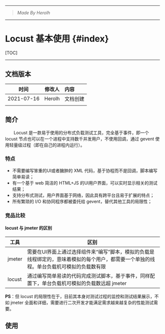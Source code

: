 ----------------------------------------------
> *Made By Herolh*
----------------------------------------------

# Locust 基本使用 {#index}

[TOC]



 







--------------------------------------------

## 文档版本

|    时间    | 修改人 | 内容     |
| :--------: | :----: | :------- |
| 2021-07-16 | Herolh | 文档创建 |
|            |        |          |



## 简介

&emsp;&emsp;Locust 是一款易于使用的分布式负载测试工具，完全基于事件，即一个 locust 节点也可以在一个进程中支持数千并发用户，不使用回调，通过 gevent 使用轻量级过程（即在自己的进程内运行）。



### 特点

- 不需要编写笨重的UI或者臃肿的 XML 代码，基于协程而不是回调，脚本编写简单易读；
- 有一个基于 web 简洁的 HTML+JS 的UI用户界面，可以实时显示相关的测试结果；
- 支持分布式测试，用户界面基于网络，因此具有跨平台且易于扩展的特点；
- 所有繁琐的 I/O 和协同程序都被委托给 gevent，替代其他工具的局限性；



### 竞品比较

#### locust 与 jmeter 的区别

| 工具   | 区别                                                         |
| ------ | ------------------------------------------------------------ |
| jmeter | 需要在UI界面上通过选择组件来“编写”脚本，模拟的负载是线程绑定的，意味着模拟的每个用户，都需要一个单独的线程。单台负载机可模拟的负载数有限 |
| locust | 通过编写简单易读的代码完成测试脚本，基于事件，同样配置下，单台负载机可模拟的负载数远超 jmeter |

**PS**：但 locust 的局限性在于，目前其本身对测试过程的监控和测试结果展示，不如 jmeter 全面和详细，需要进行二次开发才能满足需求越来越复杂的性能测试需要。





## 使用






























